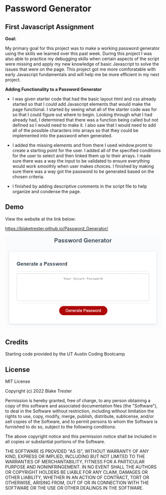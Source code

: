 # Password Generator

## First Javascript Assignment

**Goal:**

My primary goal for this project was to make a working password generator using the skills we learned over this past week. During this project I was also able to practice my debugging skills when certain aspects of the script were missing and apply my new knowledge of basic Javascript to solve the issues that were on the page. This project got me more comforatable with early Javascript fundamentals and will help me be more efficient in my next project.

**Adding Functionality to a Password Generator**

- I was given starter code that had the basic layout html and css already started so that I could add Javascript elements that would make the page functional. I started by seeing what all of the starter code was for so that I could figure out where to begin. Looking through what I had already had, I determined that there was a function being called but not defined so I would need to make it. I also saw that I would need to add all of the possible characters into arrays so that they could be implemented into the password when generated.

- I added the missing elements and from there I used window.promt to create a starting point for the user. I added all of the specified conditions for the user to select and then linked them up to their arrays. I made sure there was a way the input to be validated to ensure everything would work smoothly when user makes choices. I finished by making sure there was a way got the password to be generated based on the chosen criteria.

- I finished by adding descriptive comments in the script file to help organize and condense the page.

## Demo
View the website at the link below:

https://blaketrester.github.io/Password_Generator/

<img src="assets/screenshot.png">

## Credits

Starting code provided by the UT Austin Coding Bootcamp

## License

MIT License

Copyright (c) 2022 Blake Trester

Permission is hereby granted, free of charge, to any person obtaining a copy
of this software and associated documentation files (the "Software"), to deal
in the Software without restriction, including without limitation the rights
to use, copy, modify, merge, publish, distribute, sublicense, and/or sell
copies of the Software, and to permit persons to whom the Software is
furnished to do so, subject to the following conditions:

The above copyright notice and this permission notice shall be included in all
copies or substantial portions of the Software.

THE SOFTWARE IS PROVIDED "AS IS", WITHOUT WARRANTY OF ANY KIND, EXPRESS OR
IMPLIED, INCLUDING BUT NOT LIMITED TO THE WARRANTIES OF MERCHANTABILITY,
FITNESS FOR A PARTICULAR PURPOSE AND NONINFRINGEMENT. IN NO EVENT SHALL THE
AUTHORS OR COPYRIGHT HOLDERS BE LIABLE FOR ANY CLAIM, DAMAGES OR OTHER
LIABILITY, WHETHER IN AN ACTION OF CONTRACT, TORT OR OTHERWISE, ARISING FROM,
OUT OF OR IN CONNECTION WITH THE SOFTWARE OR THE USE OR OTHER DEALINGS IN THE
SOFTWARE.
